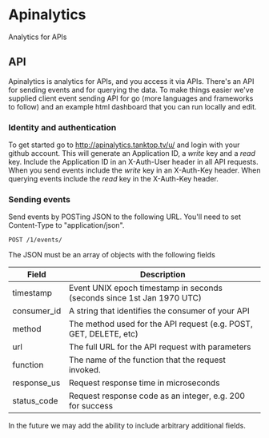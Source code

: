 # Apinalytics

Analytics for APIs


## API
Apinalytics is analytics for APIs, and you access it via APIs.  There's an API for sending events and for querying the data.  To make things easier we've supplied client event sending API for go (more languages and frameworks to follow) and an example html dashboard that you can run locally and edit.

### Identity and authentication
To get started go to http://apinalytics.tanktop.tv/u/ and login with your github account.  This will generate an Application ID, a _write_ key and a _read_ key.  Include the Application ID in an X-Auth-User header in all API requests.  When you send events include the _write_ key in an X-Auth-Key header.  When querying events include the _read_ key in the X-Auth-Key header.

### Sending events
Send events by POSTing JSON to the following URL.  You'll need to set Content-Type to "application/json".

`POST /1/events/`

The JSON must be an array of objects with the following fields

| Field | Description |
|-- | --|
| timestamp | Event UNIX epoch timestamp in seconds (seconds since 1st Jan 1970 UTC) |
| consumer_id | A string that identifies the consumer of your API |
| method | The method used for the API request (e.g. POST, GET, DELETE, etc) |
| url | The full URL for the API request with parameters |
| function | The name of the function that the request invoked.|
| response_us | Request response time in microseconds |
| status_code | Request response code as an integer, e.g. 200 for success |

In the future we may add the ability to include arbitrary additional fields.
